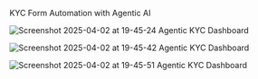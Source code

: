 KYC Form Automation with Agentic AI


![Screenshot 2025-04-02 at 19-45-24 Agentic KYC Dashboard](https://github.com/user-attachments/assets/dbae765d-7175-45df-aeb8-88350880344c)

![Screenshot 2025-04-02 at 19-45-42 Agentic KYC Dashboard](https://github.com/user-attachments/assets/d522b343-7e6d-4d46-9f68-e84522f2839a)

![Screenshot 2025-04-02 at 19-45-51 Agentic KYC Dashboard](https://github.com/user-attachments/assets/bd9ea99b-e10f-4cc6-8055-332b16ca4503)

